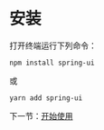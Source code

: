 # 安装

打开终端运行下列命令：

```
npm install spring-ui
```

或

```
yarn add spring-ui
```

下一节：[开始使用](#/doc/get-started)